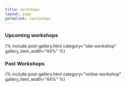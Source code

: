 ```yaml
---
title: workshops
layout: page
permalink: /workshops
---
```


### Upcoming workshops

{% include post-gallery.html category="site-workshop" gallery_item_width="44%" %}

### Past Workshops

{% include post-gallery.html category="online-workshop" gallery_item_width="44%" %}

